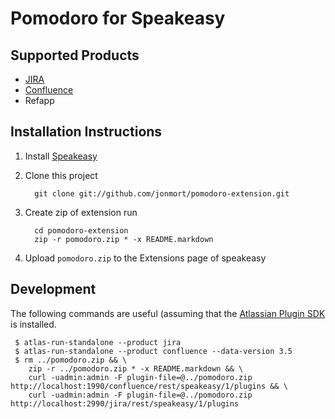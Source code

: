 Pomodoro for Speakeasy
======================

Supported Products
------------------
* [JIRA](http://www.atlassian.com/software/jira/)
* [Confluence](http://www.atlassian.com/software/confluence/)
* Refapp

Installation Instructions
-------------------------

1. Install [Speakeasy](http://confluence.atlassian.com/display/DEVNET/Speakeasy+Install+Guide)
2. Clone this project

         git clone git://github.com/jonmort/pomodoro-extension.git
         
3. Create zip of extension run 

         cd pomodoro-extension
         zip -r pomodoro.zip * -x README.markdown
         
4. Upload `pomodoro.zip` to the Extensions page of speakeasy


Development
-----------

The following commands are useful (assuming that the [Atlassian Plugin SDK](http://confluence.atlassian.com/display/DEVNET/Developing+your+Plugin+using+the+Atlassian+Plugin+SDK) is installed.

     $ atlas-run-standalone --product jira
     $ atlas-run-standalone --product confluence --data-version 3.5
     $ rm ../pomodoro.zip && \
        zip -r ../pomodoro.zip * -x README.markdown && \
        curl -uadmin:admin -F plugin-file=@../pomodoro.zip http://localhost:1990/confluence/rest/speakeasy/1/plugins && \
        curl -uadmin:admin -F plugin-file=@../pomodoro.zip http://localhost:2990/jira/rest/speakeasy/1/plugins
